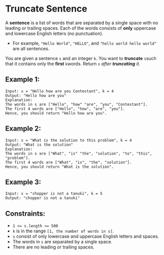# Truncate Sentence

A **sentence** is a list of words that are separated by a single space with no leading or trailing spaces. Each of the words consists of **only** uppercase and lowercase English letters (no punctuation).

- For example, `"Hello World"`, `"HELLO"`, and `"hello world hello world"` are all sentences.

You are given a sentence `s​​​​​​` and an integer `k​​​​​​`. You want to **truncate** `s`​​​​​​ such that it contains only the **first** `k`​​​​​​ words. Return _`s`​​​​​​ after **truncating** it._

## Example 1:

```
Input: s = "Hello how are you Contestant", k = 4
Output: "Hello how are you"
Explanation:
The words in s are ["Hello", "how" "are", "you", "Contestant"].
The first 4 words are ["Hello", "how", "are", "you"].
Hence, you should return "Hello how are you".
```

## Example 2:

```
Input: s = "What is the solution to this problem", k = 4
Output: "What is the solution"
Explanation:
The words in s are ["What", "is" "the", "solution", "to", "this", "problem"].
The first 4 words are ["What", "is", "the", "solution"].
Hence, you should return "What is the solution".
```

## Example 3:

```
Input: s = "chopper is not a tanuki", k = 5
Output: "chopper is not a tanuki"
```

## Constraints:

- `1 <= s.length <= 500`
- `k` is in the range `[1, the number of words in s]`.
- `s` consist of only lowercase and uppercase English letters and spaces.
- The words in `s` are separated by a single space.
- There are no leading or trailing spaces.
